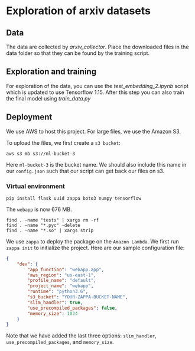 # Exploration of arxiv datasets

## Data
The data are collected by *arxiv_collector*.
Place the downloaded files in the data folder
so that they can be found by the training script. 

## Exploration and training 
For exploration of the data, you can use the 
*test_embedding_2.ipynb* script which is updated
to use Tensorflow 1.15. After this step you can
also train the final model using *train_data.py*

## Deployment

We use AWS to host this project. For large files, we use the Amazon S3.

To upload the files, we first create a `s3 bucket`:
```
aws s3 mb s3://ml-bucket-3
```
Here `ml-bucket-3` is the bucket name. We should also include this name in our `config.json` such that our script can get back our files on s3.

###  Virtual environment

```
pip install flask uuid zappa boto3 numpy tensorflow
```

The `webapp` is now 676 MB. 

```
find . -name "tests" | xargs rm -rf
find . -name "*.pyc" -delete
find . -name "*.so" | xargs strip
```

We use `zappa` to deploy the package on the `Amazon Lambda`. We first run `zappa init` to initialize the project. Here are our sample configuration file:

```json
{
    "dev": {
        "app_function": "webapp.app",
        "aws_region": "us-east-1",
        "profile_name": "default",
        "project_name": "webapp",
        "runtime": "python3.6",
        "s3_bucket": "YOUR-ZAPPA-BUCKET-NAME",
	    "slim_handler": true,
	    "use_precompiled_packages": false,
        "memory_size": 1024
    }
}
```

Note that we have added the last three options: `slim_handler`, `use_precompiled_packages`, and `memory_size`.




